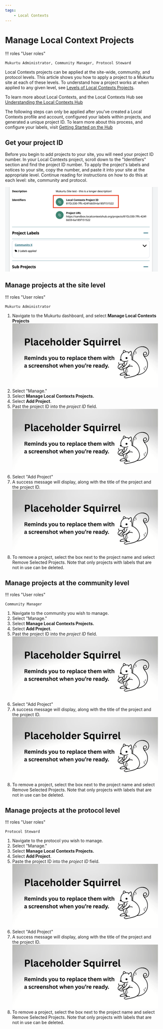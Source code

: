 ```yaml
---
tags:
    - Local Contexts
---
```


# Manage Local Context Projects

!!! roles "User roles"
    
    Mukurtu Administrator, Community Manager, Protocol Steward

Local Contexts projects can be applied at the site-wide, community, and protocol levels. This article shows you how to apply a project to a Mukurtu site at each of these levels. To understand how a project works at when applied to any given level, see [Levels of Local Contexts Projects](./LevelsOfLocalContextsProjects.md).

To learn more about Local Contexts, and the Local Contexts Hub see [Understanding the Local Contexts Hub](./UnderstandingTheLocalContextsHub.md)

The following steps can only be applied after you've created a Local Contexts profile and account, configured your labels within projects, and generated a unique project ID. To learn more about this process, and configure your labels, visit [Getting Started on the Hub](https://localcontexts.org/support/getting-started-on-the-hub/)

## Get your project ID

Before you begin to add projects to your site, you will need your project ID number. In your Local Contexts project, scroll down to the "Identifiers" section and find the project ID number. To apply the project's labels and notices to your site, copy the number, and paste it into your site at the appropriate level. Continue reading for instructions on how to do this at each level: site, community and protocol.

![Screenshot of LC project ID](../_embeds/local-contexts-manage-projects-01.png)

## Manage projects at the site level

!!! roles "User roles"

    Mukurtu Administrator

1. Navigate to the Mukurtu dashboard, and select **Manage Local Contexts Projects**
![Screenshot of Dashboard with Manage Local Contexts link highlighted](../_embeds/placeholderscreenshot.png)
2. Select "Manage."
3. Select **Manage Local Contexts Projects.**
4. Select **Add Project**. 
5. Past the project ID into the *project ID* field.
![Screenshot of project ID field filled out and add project button](../_embeds/placeholderscreenshot.png)
6. Select "Add Project"
7. A success message will display, along with the title of the project and the project ID. 
![Screenshot of success message](../_embeds/placeholderscreenshot.png)
8. To remove a project, select the box next to the project name and select Remove Selected Projects. Note that only projects with labels that are not in use can be deleted.

## Manage projects at the community level

!!! roles "User roles"

    Community Manager

1. Navigate to the community you wish to manage.
2. Select "Manage."
3. Select **Manage Local Contexts Projects.**
4. Select **Add Project**. 
5. Past the project ID into the *project ID* field.
![Screenshot of project ID field filled out and add project button](../_embeds/placeholderscreenshot.png)
6. Select "Add Project"
7. A success message will display, along with the title of the project and the project ID.
![Screenshot of success message](../_embeds/placeholderscreenshot.png)
8. To remove a project, select the box next to the project name and select Remove Selected Projects. Note that only projects with labels that are not in use can be deleted.

## Manage projects at the protocol level

!!! roles "User roles"

    Protocol Steward

1. Navigate to the protocol you wish to manage.
2. Select "Manage."
3. Select **Manage Local Contexts Projects.**
4. Select **Add Project**. 
5. Paste the project ID into the *project ID* field.
![Screenshot of project ID field filled out and add project button](../_embeds/placeholderscreenshot.png)
6. Select "Add Project"
7. A success message will display, along with the title of the project and the project ID.
![Screenshot of success message](../_embeds/placeholderscreenshot.png)
8. To remove a project, select the box next to the project name and select Remove Selected Projects. Note that only projects with labels that are not in use can be deleted.
